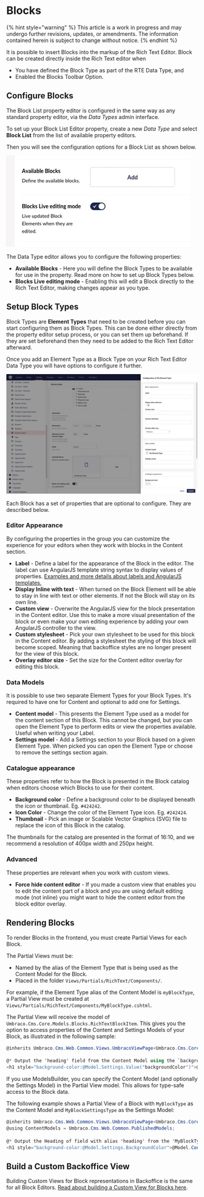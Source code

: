 # Blocks

{% hint style="warning" %}
This article is a work in progress and may undergo further revisions, updates, or amendments. The information contained herein is subject to change without notice.
{% endhint %}

It is possible to insert Blocks into the markup of the Rich Text Editor. Block can be created directly inside the Rich Text editor when

* You have defined the Block Type as part of the RTE Data Type, and
* Enabled the Blocks Toolbar Option.

## Configure Blocks

The Block List property editor is configured in the same way as any standard property editor, via the _Data Types_ admin interface.

To set up your Block List Editor property, create a new _Data Type_ and select **Block List** from the list of available property editors.

Then you will see the configuration options for a Block List as shown below.

![Rich Text Editor - Data Type Block Fields](images/rte-data-type-block-fields.jpg)

The Data Type editor allows you to configure the following properties:

* **Available Blocks** - Here you will define the Block Types to be available for use in the property. Read more on how to set up Block Types below.
* **Blocks Live editing mode** - Enabling this will edit a Block directly to the Rich Text Editor, making changes appear as you type.

## Setup Block Types

Block Types are **Element Types** that need to be created before you can start configuring them as Block Types. This can be done either directly from the property editor setup process, or you can set them up beforehand. If they are set beforehand then they need to be added to the Rich Text Editor afterward.

Once you add an Element Type as a Block Type on your Rich Text Editor Data Type you will have options to configure it further.

![Rich Text Editor - Data Type Block Configuration](images/rte-data-type-block-type-editor.jpeg)

Each Block has a set of properties that are optional to configure. They are described below.

### Editor Appearance

By configuring the properties in the group you can customize the experience for your editors when they work with blocks in the Content section.

* **Label** - Define a label for the appearance of the Block in the editor. The label can use AngularJS template string syntax to display values of properties. [Examples and more details about labels and AngularJS templates.](../block-editor/label-property-configuration.md)
* **Display Inline with text** - When turned on the Block Element will be able to stay in line with text or other elements. If not the Block will stay on its own line.
* **Custom view** - Overwrite the AngularJS view for the block presentation in the Content editor. Use this to make a more visual presentation of the block or even make your own editing experience by adding your own AngularJS controller to the view.
* **Custom stylesheet** - Pick your own stylesheet to be used for this block in the Content editor. By adding a stylesheet the styling of this block will become scoped. Meaning that backoffice styles are no longer present for the view of this block.
* **Overlay editor size** - Set the size for the Content editor overlay for editing this block.

### Data Models

It is possible to use two separate Element Types for your Block Types. It's required to have one for Content and optional to add one for Settings.

* **Content model** - This presents the Element Type used as a model for the content section of this Block. This cannot be changed, but you can open the Element Type to perform edits or view the properties available. Useful when writing your Label.
* **Settings model** - Add a Settings section to your Block based on a given Element Type. When picked you can open the Element Type or choose to remove the settings section again.

### Catalogue appearance

These properties refer to how the Block is presented in the Block catalog when editors choose which Blocks to use for their content.

* **Background color** - Define a background color to be displayed beneath the icon or thumbnail. Eg. `#424242`.
* **Icon Color** - Change the color of the Element Type icon. Eg. `#242424`.
* **Thumbnail** - Pick an image or Scalable Vector Graphics (SVG) file to replace the icon of this Block in the catalog.

The thumbnails for the catalog are presented in the format of 16:10, and we recommend a resolution of 400px width and 250px height.

### Advanced

These properties are relevant when you work with custom views.

* **Force hide content editor** - If you made a custom view that enables you to edit the content part of a block and you are using default editing mode (not inline) you might want to hide the content editor from the block editor overlay.

## Rendering Blocks

To render Blocks in the frontend, you must create Partial Views for each Block.

The Partial Views must be:

* Named by the alias of the Element Type that is being used as the Content Model for the Block.
* Placed in the folder `Views/Partials/RichText/Components/`.

For example, if the Element Type alias of the Content Model is `myBlockType`, a Partial View must be created at `Views/Partials/RichText/Components/MyBlockType.cshtml`.

The Partial View will receive the model of `Umbraco.Cms.Core.Models.Blocks.RichTextBlockItem`. This gives you the option to access properties of the Content and Settings Models of your Block, as illustrated in the following sample:

```csharp
@inherits Umbraco.Cms.Web.Common.Views.UmbracoViewPage<Umbraco.Cms.Core.Models.Blocks.RichTextBlockItem>

@* Output the 'heading' field from the Content Model using the `backgroundColor` field from the Settings Model as background color *@
<h1 style="background-color:@Model.Settings.Value("backgroundColor")">@Model.Content.Value("heading")</h1>
```

If you use ModelsBuilder, you can specify the Content Model (and optionally the Settings Model) in the Partial View model. This allows for type-safe access to the Block data.

The following example shows a Partial View of a Block with `MyBlockType` as the Content Model and `MyBlockSettingsType` as the Settings Model:

```csharp
@inherits Umbraco.Cms.Web.Common.Views.UmbracoViewPage<Umbraco.Cms.Core.Models.Blocks.RichTextBlockItem<MyBlockType, MyBlockSettingsType>>
@using ContentModels = Umbraco.Cms.Web.Common.PublishedModels;

@* Output the Heading of field with alias 'heading' from the 'MyBlockType' Content Model *@
<h1 style="background-color:@Model.Settings.BackgroundColor">@Model.Content.Heading</h1>
```

## Build a Custom Backoffice View

Building Custom Views for Block representations in Backoffice is the same for all Block Editors. [Read about building a Custom View for Blocks here](../../../../../tutorials/creating-custom-views-for-blocklist.md).
